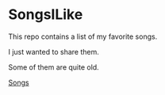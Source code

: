 # SongsILike
This repo contains a list of my favorite songs.

I just wanted to share them.

Some of them are quite old.

[Songs](https://github.com/bichanna/SongsILike/blob/master/songs.md)
